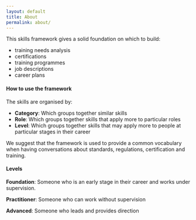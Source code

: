 ```yaml
---
layout: default
title: About
permalink: about/
---
```

This skills framework gives a solid foundation on which to build:

- training needs analysis
- certifications
- training programmes
- job descriptions
- career plans

#### How to use the framework

The skills are organised by:

- **Category**: Which groups together similar skills
- **Role**: Which groups together skills that apply more to particular roles
- **Level**: Which groups together skills that may apply more to people at particular stages in their career

We suggest that the framework is used to provide a common vocabulary when having conversations about standards, regulations, certification and training.

#### Levels

**Foundation**: Someone who is an early stage in their career and works under supervision.

**Practitioner**: Someone who can work without supervision

**Advanced**: Someone who leads and provides direction
